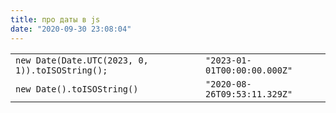 ```yaml
---
title: про даты в js
date: "2020-09-30 23:08:04"
---
```


|                                                 |                              |
| ----------------------------------------------- | ---------------------------- |
| `new Date(Date.UTC(2023, 0, 1)).toISOString();` | `"2023-01-01T00:00:00.000Z"` |
| `new Date().toISOString()`                      | `"2020-08-26T09:53:11.329Z"` |
